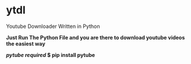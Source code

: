 # ytdl
Youtube Downloader Written in Python

<b>Just Run The Python File and you are there to download youtube videos the easiest way<b>

<i>  pytube  required </i>
<b> $ pip install pytube </b>
